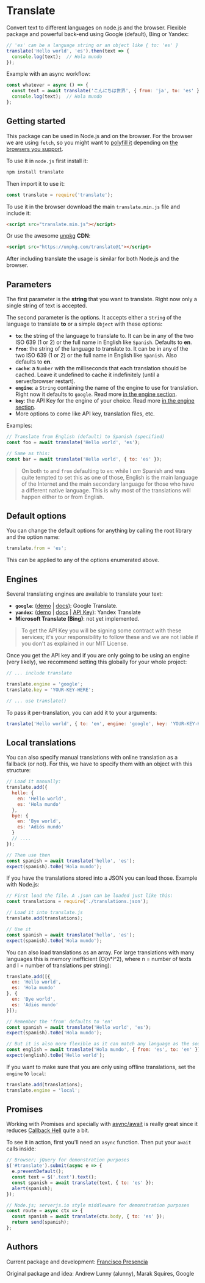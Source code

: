 # Translate

Convert text to different languages on node.js and the browser. Flexible package and powerful back-end using Google (default), Bing or Yandex:

```js
// 'es' can be a language string or an object like { to: 'es' }
translate('Hello world', 'es').then(text => {
  console.log(text);  // Hola mundo
});
```

Example with an async workflow:

```js
const whatever = async () => {
  const text = await translate('こんにちは世界', { from: 'ja', to: 'es' });
  console.log(text);  // Hola mundo
};
```



## Getting started

This package can be used in Node.js and on the browser. For the browser we are using `fetch`, so you might want to [polyfill it](https://polyfill.io/v2/docs/) depending on [the browsers you support](https://caniuse.com/#feat=fetch).

To use it in `node.js` first install it:

```bash
npm install translate
```

Then import it to use it:

```js
const translate = require('translate');
```

To use it in the browser download the main `translate.min.js` file and include it:

```html
<script src="translate.min.js"></script>
```

Or use the awesome [unpkg](https://unpkg.com/) **CDN**:

```html
<script src="https://unpkg.com/translate@1"></script>
```

After including translate the usage is similar for both Node.js and the browser.



## Parameters

The first parameter is the **string** that you want to translate. Right now only a single string of text is accepted.

The second parameter is the options. It accepts either a `String` of the language to translate **to** or a simple `Object` with these options:

- **`to`**: the string of the language to translate to. It can be in any of the two ISO 639 (1 or 2) or the full name in English like `Spanish`. Defaults to **en**.
- **`from`**: the string of the language to translate to. It can be in any of the two ISO 639 (1 or 2) or the full name in English like `Spanish`. Also defaults to **en**.
- **`cache`**: a `Number` with the milliseconds that each translation should be cached. Leave it undefined to cache it indefinitely (until a server/browser restart).
- **`engine`**: a `String` containing the name of the engine to use for translation. Right now it defaults to `google`. Read more [in the engine section](#engine).
- **`key`**: the API Key for the engine of your choice. Read more [in the engine section](#engine).
- More options to come like API key, translation files, etc.

Examples:

```js
// Translate from English (default) to Spanish (specified)
const foo = await translate('Hello world', 'es');

// Same as this:
const bar = await translate('Hello world', { to: 'es' });
```

> On both `to` and `from` defaulting to `en`: while I _am_ Spanish and was quite tempted to set this as one of those, English is the main language of the Internet and the main secondary language for those who have a different native language. This is why most of the translations will happen either to or from English.


## Default options

You can change the default options for anything by calling the root library and the option name:

```js
translate.from = 'es';
```

This can be applied to any of the options enumerated above.



## Engines

Several translating engines are available to translate your text:

- **`google`**: ([demo](https://translate.google.com/) | [docs](https://cloud.google.com/translate/docs/)): Google Translate.
- **`yandex`**: ([demo](https://translate.yandex.com/) | [docs](https://tech.yandex.com/translate/) | [API Key](https://translate.yandex.com/developers/keys)): Yandex Translate
- **Microsoft Translate (Bing)**: not yet implemented.

> To get the API Key you will be signing some contract with these services; it's your responsibility to follow these and we are not liable if you don't as explained in our MIT License.

Once you get the API key and if you are only going to be using an engine (very likely), we recommend setting this globally for your whole project:

```js
// ... include translate

translate.engine = 'google';
translate.key = 'YOUR-KEY-HERE';

// ... use translate()
```

To pass it per-translation, you can add it to your arguments:

```js
translate('Hello world', { to: 'en', engine: 'google', key: 'YOUR-KEY-HERE' });
```



## Local translations

You can also specify manual translations with online translation as a fallback (or not). For this, we have to specify them with an object with this structure:

```js
// Load it manually:
translate.add({
  hello: {
    en: 'Hello world',
    es: 'Hola mundo'
  },
  bye: {
    en: 'Bye world',
    es: 'Adiós mundo'
  }
  // ....
});

// Then use then
const spanish = await translate('hello', 'es');
expect(spanish).toBe('Hola mundo');
```

If you have the translations stored into a JSON you can load those. Example with Node.js:

```js
// First load the file. A .json can be loaded just like this:
const translations = require('./translations.json');

// Load it into translate.js
translate.add(translations);

// Use it
const spanish = await translate('hello', 'es');
expect(spanish).toBe('Hola mundo');
```

You can also load translations as an array. For large translations with many languages this is memory inefficient (O(n*l^2), where n = number of texts and l = number of translations per string):

```js
translate.add([{
  en: 'Hello world',
  es: 'Hola mundo'
}, {
  en: 'Bye world',
  es: 'Adiós mundo'
}]);

// Remember the 'from' defaults to 'en'
const spanish = await translate('Hello world', 'es');
expect(spanish).toBe('Hola mundo');

// But it is also more flexible as it can match any language as the source:
const english = await translate('Hola mundo', { from: 'es', to: 'en' });
expect(english).toBe('Hello world');
```

If you want to make sure that you are only using offline translations, set the `engine` to `local`:

```js
translate.add(translations);
translate.engine = 'local';
```



## Promises

Working with Promises and specially with [async/await](https://ponyfoo.com/articles/understanding-javascript-async-await) is really great since it reduces [Callback Hell](http://callbackhell.com/) quite a bit.

To see it in action, first you'll need an `async` function. Then put your `await` calls inside:

```js
// Browser; jQuery for demonstration purposes
$('#translate').submit(async e => {
  e.preventDefault();
  const text = $('.text').text();
  const spanish = await translate(text, { to: 'es' });
  alert(spanish);
});

// Node.js; serverjs.io style middleware for demonstration purposes
const route = async ctx => {
  const spanish = await translate(ctx.body, { to: 'es' });
  return send(spanish);
};
```



## Authors

Current package and development: [Francisco Presencia](https://francisco.io/)

Original package and idea: Andrew Lunny (alunny), Marak Squires, Google
